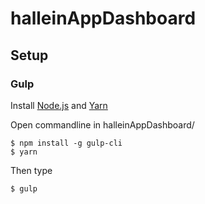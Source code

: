 # halleinAppDashboard
## Setup
### Gulp
Install [Node.js](https://nodejs.org/en/download/) and [Yarn](https://yarnpkg.com/en/docs/install)

Open commandline in halleinAppDashboard/
```
$ npm install -g gulp-cli
$ yarn
```
Then type
```
$ gulp
```
